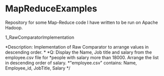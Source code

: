MapReduceExamples
=================

Repository for some Map-Reduce code I have written to be run on Apache Hadoop.

1_RawComparatorImplementation

*Description: Implementation of Raw Comparator to arrange values in descending order.
*
*Q: Display the Name, Job title and salary from the employee.csv file for
*people with salary more than 18000. Arrange the list in descending order of salary.
*"employee.csv" contains: Name, Employee_id, JobTitle, Salary */
